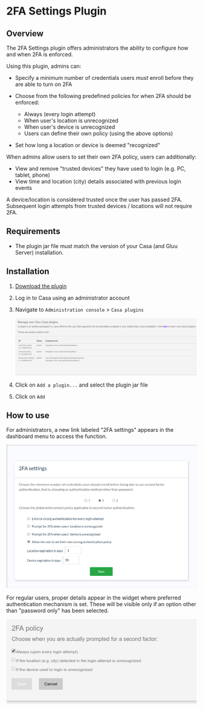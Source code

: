 # 2FA Settings Plugin

## Overview
The 2FA Settings plugin offers administrators the ability to configure how and when 2FA is enforced. 

Using this plugin, admins can:

- Specify a minimum number of credentials users *must* enroll before they are able to turn on 2FA

- Choose from the following predefined policies for when 2FA should be enforced:
 
    - Always (every login attempt)
    - When user's location is unrecognized
    - When user's device is unrecognized
    - Users can define their own policy (using the above options)
  
- Set how long a location or device is deemed "recognized"
    
When admins allow users to set their own 2FA policy, users can additionally:

- View and remove "trusted devices" they have used to login (e.g. PC, tablet, phone)
- View time and location (city) details associated with previous login events

A device/location is considered trusted once the user has passed 2FA. Subsequent login attempts from trusted devices / locations will not require 2FA.

## Requirements

- The plugin jar file must match the version of your Casa (and Gluu Server) installation.
    
## Installation

1. [Download the plugin](https://gluu.co/2fa-settings-plugin)

1. Log in to Casa using an administrator account

1. Navigate to `Administration console` > `Casa plugins`

    ![plugins page](../img/plugins/plugins314.png)

1. Click on `Add a plugin...` and select the plugin jar file

1. Click on `Add` 

## How to use

For administrators, a new link labeled "2FA settings" appears in the dashboard menu to access the function.

![2fa-settings](../img/admin-console/2FA-settings.png)

For regular users, proper details appear in the widget where preferred authentication mechanism is set. These will be visible only if an option other than "password only" has been selected.

![2fa-settings](../img/admin-console/2FA-user-settings.png)
